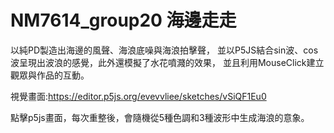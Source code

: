 # NM7614_group20 海邊走走

以純PD製造出海邊的風聲、海浪底噪與海浪拍擊聲，
並以P5JS結合sin波、cos波呈現出波浪的感覺，此外還模擬了水花噴濺的效果，
並且利用MouseClick建立觀眾與作品的互動。

視覺畫面:https://editor.p5js.org/evevvliee/sketches/vSiQF1Eu0

點擊p5js畫面，每次重整後，會隨機從5種色調和3種波形中生成海浪的意象。
